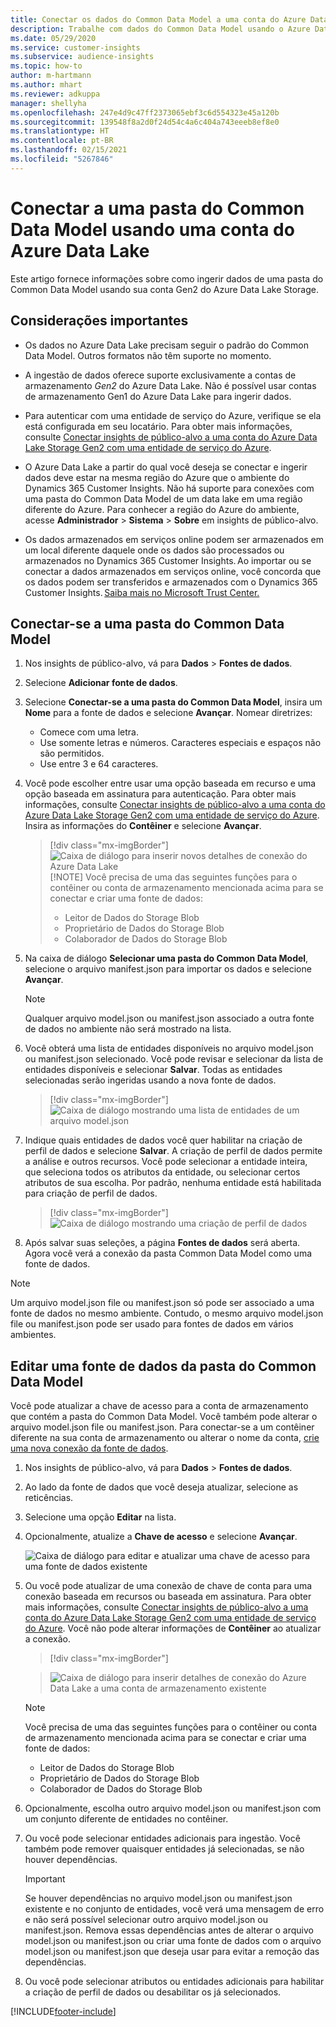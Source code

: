 ```yaml
---
title: Conectar os dados do Common Data Model a uma conta do Azure Data Lake
description: Trabalhe com dados do Common Data Model usando o Azure Data Lake Storage.
ms.date: 05/29/2020
ms.service: customer-insights
ms.subservice: audience-insights
ms.topic: how-to
author: m-hartmann
ms.author: mhart
ms.reviewer: adkuppa
manager: shellyha
ms.openlocfilehash: 247e4d9c47ff2373065ebf3c6d554323e45a120b
ms.sourcegitcommit: 139548f8a2d0f24d54c4a6c404a743eeeb8ef8e0
ms.translationtype: HT
ms.contentlocale: pt-BR
ms.lasthandoff: 02/15/2021
ms.locfileid: "5267846"
---
```

# <a name="connect-to-a-common-data-model-folder-using-an-azure-data-lake-account"></a>Conectar a uma pasta do Common Data Model usando uma conta do Azure Data Lake

Este artigo fornece informações sobre como ingerir dados de uma pasta do Common Data Model usando sua conta Gen2 do Azure Data Lake Storage.

## <a name="important-considerations"></a>Considerações importantes

- Os dados no Azure Data Lake precisam seguir o padrão do Common Data Model. Outros formatos não têm suporte no momento.

- A ingestão de dados oferece suporte exclusivamente a contas de armazenamento *Gen2* do Azure Data Lake. Não é possível usar contas de armazenamento Gen1 do Azure Data Lake para ingerir dados.

- Para autenticar com uma entidade de serviço do Azure, verifique se ela está configurada em seu locatário. Para obter mais informações, consulte [Conectar insights de público-alvo a uma conta do Azure Data Lake Storage Gen2 com uma entidade de serviço do Azure](connect-service-principal.md).

- O Azure Data Lake a partir do qual você deseja se conectar e ingerir dados deve estar na mesma região do Azure que o ambiente do Dynamics 365 Customer Insights. Não há suporte para conexões com uma pasta do Common Data Model de um data lake em uma região diferente do Azure. Para conhecer a região do Azure do ambiente, acesse **Administrador** > **Sistema** > **Sobre** em insights de público-alvo.

- Os dados armazenados em serviços online podem ser armazenados em um local diferente daquele onde os dados são processados ou armazenados no Dynamics 365 Customer Insights. Ao importar ou se conectar a dados armazenados em serviços online, você concorda que os dados podem ser transferidos e armazenados com o Dynamics 365 Customer Insights. [Saiba mais no Microsoft Trust Center.](https://www.microsoft.com/trust-center)

## <a name="connect-to-a-common-data-model-folder"></a>Conectar-se a uma pasta do Common Data Model

1. Nos insights de público-alvo, vá para **Dados** > **Fontes de dados**.

1. Selecione **Adicionar fonte de dados**.

1. Selecione **Conectar-se a uma pasta do Common Data Model**, insira um **Nome** para a fonte de dados e selecione **Avançar**. Nomear diretrizes: 
   - Comece com uma letra.
   - Use somente letras e números. Caracteres especiais e espaços não são permitidos.
   - Use entre 3 e 64 caracteres.

1. Você pode escolher entre usar uma opção baseada em recurso e uma opção baseada em assinatura para autenticação. Para obter mais informações, consulte [Conectar insights de público-alvo a uma conta do Azure Data Lake Storage Gen2 com uma entidade de serviço do Azure](connect-service-principal.md). Insira as informações do **Contêiner** e selecione **Avançar**.
   > [!div class="mx-imgBorder"]
   > ![Caixa de diálogo para inserir novos detalhes de conexão do Azure Data Lake](media/enter-new-storage-details.png)
   > [!NOTE]
   > Você precisa de uma das seguintes funções para o contêiner ou conta de armazenamento mencionada acima para se conectar e criar uma fonte de dados:
   >  - Leitor de Dados do Storage Blob
   >  - Proprietário de Dados do Storage Blob
   >  - Colaborador de Dados do Storage Blob

1. Na caixa de diálogo **Selecionar uma pasta do Common Data Model**, selecione o arquivo manifest.json para importar os dados e selecione **Avançar**.
   > [!NOTE]
   > Qualquer arquivo model.json ou manifest.json associado a outra fonte de dados no ambiente não será mostrado na lista.

1. Você obterá uma lista de entidades disponíveis no arquivo model.json ou manifest.json selecionado. Você pode revisar e selecionar da lista de entidades disponíveis e selecionar **Salvar**. Todas as entidades selecionadas serão ingeridas usando a nova fonte de dados.
   > [!div class="mx-imgBorder"]
   > ![Caixa de diálogo mostrando uma lista de entidades de um arquivo model.json](media/review-entities.png)

8. Indique quais entidades de dados você quer habilitar na criação de perfil de dados e selecione **Salvar**. A criação de perfil de dados permite a análise e outros recursos. Você pode selecionar a entidade inteira, que seleciona todos os atributos da entidade, ou selecionar certos atributos de sua escolha. Por padrão, nenhuma entidade está habilitada para criação de perfil de dados.
   > [!div class="mx-imgBorder"]
   > ![Caixa de diálogo mostrando uma criação de perfil de dados](media/dataprofiling-entities.png)

9. Após salvar suas seleções, a página **Fontes de dados** será aberta. Agora você verá a conexão da pasta Common Data Model como uma fonte de dados.

> [!NOTE]
> Um arquivo model.json file ou manifest.json só pode ser associado a uma fonte de dados no mesmo ambiente. Contudo, o mesmo arquivo model.json file ou manifest.json pode ser usado para fontes de dados em vários ambientes.

## <a name="edit-a-common-data-model-folder-data-source"></a>Editar uma fonte de dados da pasta do Common Data Model

Você pode atualizar a chave de acesso para a conta de armazenamento que contém a pasta do Common Data Model. Você também pode alterar o arquivo model.json file ou manifest.json. Para conectar-se a um contêiner diferente na sua conta de armazenamento ou alterar o nome da conta, [crie uma nova conexão da fonte de dados](#connect-to-a-common-data-model-folder).

1. Nos insights de público-alvo, vá para **Dados** > **Fontes de dados**.

2. Ao lado da fonte de dados que você deseja atualizar, selecione as reticências.

3. Selecione uma opção **Editar** na lista.

4. Opcionalmente, atualize a **Chave de acesso** e selecione **Avançar**.

   ![Caixa de diálogo para editar e atualizar uma chave de acesso para uma fonte de dados existente](media/edit-access-key.png)

5. Ou você pode atualizar de uma conexão de chave de conta para uma conexão baseada em recursos ou baseada em assinatura. Para obter mais informações, consulte [Conectar insights de público-alvo a uma conta do Azure Data Lake Storage Gen2 com uma entidade de serviço do Azure](connect-service-principal.md). Você não pode alterar informações de **Contêiner** ao atualizar a conexão.
   > [!div class="mx-imgBorder"]

   > ![Caixa de diálogo para inserir detalhes de conexão do Azure Data Lake a uma conta de armazenamento existente](media/enter-existing-storage-details.png)

   > [!NOTE]
   > Você precisa de uma das seguintes funções para o contêiner ou conta de armazenamento mencionada acima para se conectar e criar uma fonte de dados:
   >  - Leitor de Dados do Storage Blob
   >  - Proprietário de Dados do Storage Blob
   >  - Colaborador de Dados do Storage Blob


6. Opcionalmente, escolha outro arquivo model.json ou manifest.json com um conjunto diferente de entidades no contêiner.

7. Ou você pode selecionar entidades adicionais para ingestão. Você também pode remover quaisquer entidades já selecionadas, se não houver dependências.

   > [!IMPORTANT]
   > Se houver dependências no arquivo model.json ou manifest.json existente e no conjunto de entidades, você verá uma mensagem de erro e não será possível selecionar outro arquivo model.json ou manifest.json. Remova essas dependências antes de alterar o arquivo model.json ou manifest.json ou criar uma fonte de dados com o arquivo model.json ou manifest.json que deseja usar para evitar a remoção das dependências.

8. Ou você pode selecionar atributos ou entidades adicionais para habilitar a criação de perfil de dados ou desabilitar os já selecionados.   


[!INCLUDE[footer-include](../includes/footer-banner.md)]